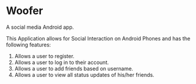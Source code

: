 # Woofer
A social media Android app.

This Application allows for Social Interaction on Android Phones and has the following features:
1.  Allows a user to register.
2.  Allows a user to log in to their account.
3.  Allows a user to add friends based on username.
4.  Allows a user to view all status updates of his/her friends.
